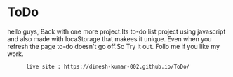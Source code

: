 # ToDo

hello guys,
          Back with one more project.Its to-do list project using javascript and also made with locaStorage that makees it unique.
          Even when you refresh the page to-do doesn't go off.So Try it out. Follo me if you like my work.

          live site : https://dinesh-kumar-002.github.io/ToDo/
